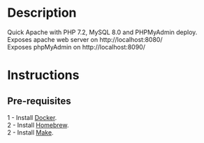 # Description
Quick Apache with PHP 7.2, MySQL 8.0 and PHPMyAdmin deploy.  
Exposes apache web server on http://localhost:8080/  
Exposes phpMyAdmin on http://localhost:8090/  

# Instructions

## Pre-requisites
1 - Install [Docker](https://www.docker.com/products/docker-desktop/).  
2 - Install [Homebrew](https://brew.sh/).  
2 - Install [Make](https://formulae.brew.sh/formula/make).  
